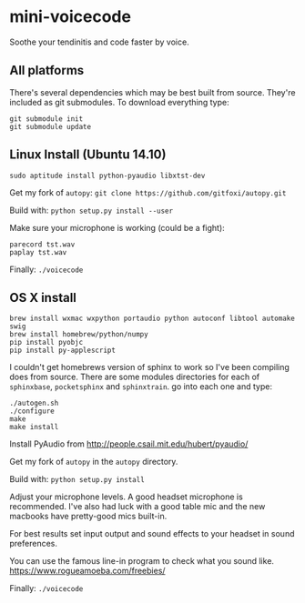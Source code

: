 mini-voicecode
==============

Soothe your tendinitis and code faster by voice.


All platforms
-------------

There's several dependencies which may be best built from source. They're included as git submodules. To download everything type:

```
git submodule init
git submodule update
```

Linux Install (Ubuntu 14.10)
----------------------------

```
sudo aptitude install python-pyaudio libxtst-dev
```

Get my fork of `autopy`: `git clone https://github.com/gitfoxi/autopy.git`

Build with: `python setup.py install --user`

Make sure your microphone is working (could be a fight):

```
parecord tst.wav
paplay tst.wav
```

Finally: `./voicecode`

OS X install
------------

```
brew install wxmac wxpython portaudio python autoconf libtool automake swig
brew install homebrew/python/numpy
pip install pyobjc
pip install py-applescript
```

I couldn't get homebrews version of sphinx to work so I've been compiling does from source. There are some modules directories for each of `sphinxbase`, `pocketsphinx` and `sphinxtrain`. go into each one and type:

```
./autogen.sh
./configure
make
make install
```

Install PyAudio from http://people.csail.mit.edu/hubert/pyaudio/

Get my fork of `autopy` in the `autopy` directory.

Build with: `python setup.py install`

Adjust your microphone levels. A good headset microphone is
recommended. I've also had luck with a good table mic and the new macbooks have pretty-good mics built-in. 

For best results set input output and sound effects to your headset in sound preferences.

You can use the famous line-in program to check what you sound like. https://www.rogueamoeba.com/freebies/

Finally: `./voicecode`
